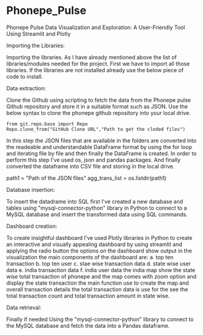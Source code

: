 # Phonepe_Pulse
Phonepe Pulse Data Visualization and Exploration: A User-Friendly Tool Using Streamlit and Plotly

Importing the Libraries:

Importing the libraries. As I have already mentioned above the list of libraries/modules needed for the project. First we have to import all those libraries. If the libraries are not installed already use the below piece of code to install.

Data extraction:

Clone the Github using scripting to fetch the data from the Phonepe pulse Github repository and store it in a suitable format such as JSON. Use the below syntax to clone the phonepe github repository into your local drive.

    from git.repo.base import Repo
    Repo.clone_from("GitHub Clone URL","Path to get the cloded files")

In this step the JSON files that are available in the folders are converted into the readeable and understandable DataFrame format by using the for loop and iterating file by file and then finally the DataFrame is created. In order to perform this step I've used os, json and pandas packages. And finally converted the dataframe into CSV file and storing in the local drive.

path1 = "Path of the JSON files"
agg_trans_list = os.listdir(path1)

Database insertion:

To insert the datadrame into SQL first I've created a new database and tables using "mysql-connector-python" library in Python to connect to a MySQL database and insert the transformed data using SQL commands.

Dashboard creation:

To create insightful dashboard I've used Plotly libraries in Python to create an interactive and visually appealing dashboard by using streamlit and applying the radio button the options on the dashboard show output in the visualization the main components of the dashboard are: a. top ten transaction b. top ten user c. stae wise transaction data d. state wise user data e. india transaction data f. india user data the india map show the state wise total transaction of phonepe and the map comes with zoom option and display the state transaction the main function use to create the map and overall transaction details the total transaction data is use for the see the total transaction count and total transaction amount in state wise.

Data retrieval:

Finally if needed Using the "mysql-connector-python" library to connect to the MySQL database and fetch the data into a Pandas dataframe.
